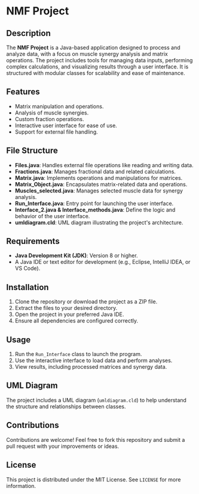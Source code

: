 
# NMF Project

## Description

The **NMF Project** is a Java-based application designed to process and analyze data, with a focus on muscle synergy analysis and matrix operations. The project includes tools for managing data inputs, performing complex calculations, and visualizing results through a user interface. It is structured with modular classes for scalability and ease of maintenance.

## Features

- Matrix manipulation and operations.
- Analysis of muscle synergies.
- Custom fraction operations.
- Interactive user interface for ease of use.
- Support for external file handling.

## File Structure

- **Files.java**: Handles external file operations like reading and writing data.
- **Fractions.java**: Manages fractional data and related calculations.
- **Matrix.java**: Implements operations and manipulations for matrices.
- **Matrix_Object.java**: Encapsulates matrix-related data and operations.
- **Muscles_selected.java**: Manages selected muscle data for synergy analysis.
- **Run_Interface.java**: Entry point for launching the user interface.
- **Interface_2.java & Interface_methods.java**: Define the logic and behavior of the user interface.
- **umldiagram.cld**: UML diagram illustrating the project's architecture.

## Requirements

- **Java Development Kit (JDK)**: Version 8 or higher.
- A Java IDE or text editor for development (e.g., Eclipse, IntelliJ IDEA, or VS Code).

## Installation

1. Clone the repository or download the project as a ZIP file.
2. Extract the files to your desired directory.
3. Open the project in your preferred Java IDE.
4. Ensure all dependencies are configured correctly.

## Usage

1. Run the `Run_Interface` class to launch the program.
2. Use the interactive interface to load data and perform analyses.
3. View results, including processed matrices and synergy data.

## UML Diagram

The project includes a UML diagram (`umldiagram.cld`) to help understand the structure and relationships between classes.

## Contributions

Contributions are welcome! Feel free to fork this repository and submit a pull request with your improvements or ideas.

## License

This project is distributed under the MIT License. See `LICENSE` for more information.
